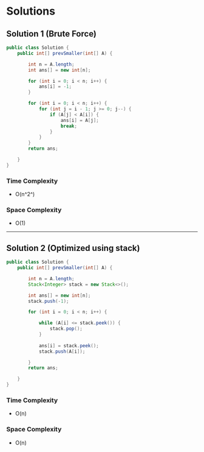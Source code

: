# Solutions

## Solution 1 (Brute Force)

```java
public class Solution {
    public int[] prevSmaller(int[] A) {

        int n = A.length;
        int ans[] = new int[n];

        for (int i = 0; i < n; i++) {
            ans[i] = -1;
        }

        for (int i = 0; i < n; i++) {
            for (int j = i - 1; j >= 0; j--) {
                if (A[j] < A[i]) {
                    ans[i] = A[j];
                    break;
                }
            }
        }
        return ans;

    }
}
```

### Time Complexity
- O(n^2^)

### Space Complexity
- O(1)

---
## Solution 2 (Optimized using stack)

```java
public class Solution {
    public int[] prevSmaller(int[] A) {

        int n = A.length;
        Stack<Integer> stack = new Stack<>();

        int ans[] = new int[n];
        stack.push(-1);

        for (int i = 0; i < n; i++) {

            while (A[i] <= stack.peek()) {
                stack.pop();
            }
            
            ans[i] = stack.peek();
            stack.push(A[i]);

        }
        return ans;

    }
}
```

### Time Complexity
- O(n)

### Space Complexity
- O(n)